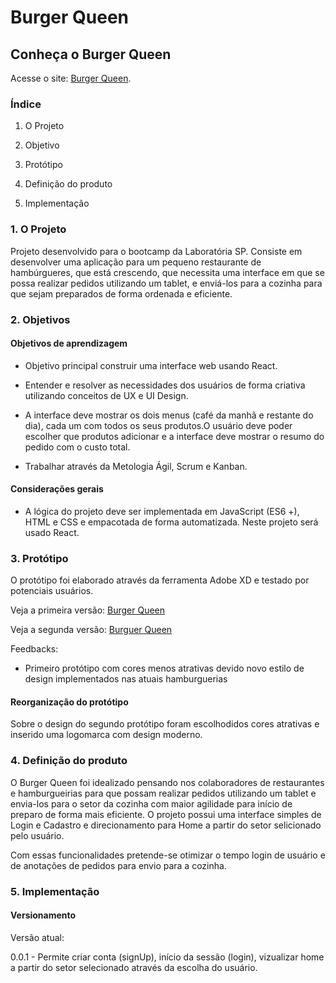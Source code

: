 # Burger Queen

## Conheça o Burger Queen

Acesse o site: [Burger Queen]().

### Índice

1. O Projeto

2. Objetivo

3. Protótipo

4. Definição do produto

5. Implementação

### 1. O Projeto

Projeto desenvolvido para o bootcamp da Laboratória SP. Consiste em desenvolver uma aplicação para um pequeno restaurante de hambúrgueres, que está crescendo, que necessita uma interface em que se possa realizar pedidos utilizando um tablet, e enviá-los para a cozinha para que sejam preparados de forma ordenada e eficiente.

### 2. Objetivos

#### Objetivos de aprendizagem

- Objetivo principal construir uma interface web usando React.

- Entender e resolver as necessidades dos usuários de forma criativa utilizando conceitos de UX e UI Design.

- A interface deve mostrar os dois menus (café da manhã e restante do dia), cada um com todos os seus produtos.O usuário deve poder escolher que produtos adicionar e a interface deve mostrar o resumo do pedido com o custo total.

- Trabalhar através da Metologia Ágil, Scrum e Kanban.

#### Considerações gerais

- A lógica do projeto deve ser implementada em JavaScript (ES6 +), HTML e CSS e empacotada de forma automatizada. Neste projeto será usado React.

### 3. Protótipo

O protótipo foi elaborado através da ferramenta Adobe XD e testado por potenciais usuários.

Veja a primeira versão: [Burger Queen](https://youtu.be/3Gom7ZDnlis)

Veja a segunda versão: [Burguer Queen](https://youtu.be/l0a0UGqNM98)

Feedbacks:

- Primeiro protótipo com cores menos atrativas devido novo estilo de design implementados nas atuais hamburguerias

#### Reorganização do protótipo

Sobre o design do segundo protótipo foram escolhodidos cores atrativas e inserido uma logomarca com design moderno.

### 4. Definição do produto

O Burger Queen foi idealizado pensando nos colaboradores de restaurantes e hamburgueirias para que possam realizar pedidos utilizando um tablet e envia-los para o setor da cozinha com maior agilidade para início de preparo de forma mais eficiente.
O projeto possui uma interface simples de Login e Cadastro e direcionamento para Home a partir do setor selicionado pelo usuário.

Com essas funcionalidades pretende-se otimizar o tempo login de usuário e de anotações de pedidos para envio para a cozinha.

### 5. Implementação

#### Versionamento

Versão atual:

0.0.1 - Permite criar conta (signUp), início da sessão (login), vizualizar home a partir do setor selecionado através da escolha do usuário.
